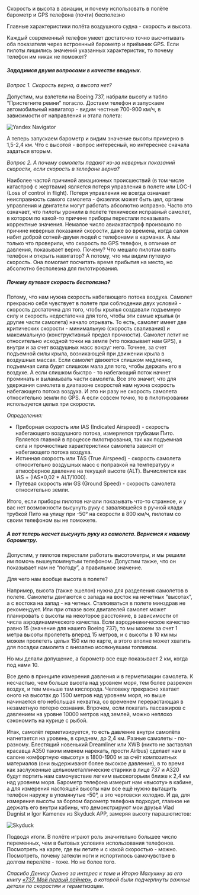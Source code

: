 Скорость и высота в авиации, и почему использовать в полёте барометр и GPS телефона (почти) бесполезно

Главные характеристики полёта воздушного судна - скорость и высота.

Каждый современный телефон умеет достаточно точно высчитывать оба показателя через встроенный барометр и приёмник GPS.
Если пилоты лишились значений указанных характеристик, то почему телефон им никак не поможет?

##### Зададимся двумя вопросами в качестве вводных.
*Вопрос 1. Скорость верна, а высота нет?*

Допустим, мы взлетели на Boeing 737, набрали высоту и табло “Пристегните ремни” погасло.
Достаем телефон и запускаем автомобильный навигатор - видим честные 700-900 км/ч, в зависимости от направления и этапа полета: 

![Yandex Navigator](article/airplane-speed-and-gps/speed.jpg)

А теперь запускаем барометр и видим значение высоты примерно в 1,5-2,4 км.
Что с высотой - вопрос интересный, но интереснее сначала задаться вторым.

*Вопрос 2. А почему самолеты падают из-за неверных показаний скорости, если скорость в телефоне верна?*

Наиболее частой причиной авиационных происшествий (в том числе катастроф с жертвами) является потеря управления в полете или LOC-I (Loss of control in flight).
Потеря управления не всегда означает неисправность самого самолета - фюзеляж может быть цел, органы управления и двигатели могут работать абсолютно исправно. Часто это означает, что пилоты уронили в полете технически исправный самолет, в котором по какой-то причине приборы перестали показывать корректные значения.
Немалое число авиакатастроф произошло по причине неверных показаний скорости, даже во времена, когда салон набит доброй сотней-двумя людей с телефонами в карманах. А мы только что проверили, что скорость по GPS телефон, в отличие от давления, показывает верно. Почему? Что мешало пилотам взять телефон и открыть навигатор?
А потому, что мы видим путевую скорость. Она помогает посчитать время прибытия на место, но абсолютно бесполезна для пилотирования.

##### Почему путевая скорость бесполезна?
Потому, что нам нужна скорость набегающего потока воздуха.
Самолет прекрасно себя чувствует в полете при соблюдении двух условий - скорость достаточна для того, чтобы крылья создавали подъемную силу и скорость недостаточна для того, чтобы эти самые крылья (и другие части самолета) начало отрывать.
То есть, самолет имеет две критических скорости - минимальную (скорость сваливания) и максимальную (конструктивный предел прочности).
Самолет летит не относительно исходной точки на земле (что показывает нам GPS), а внутри и за счет воздушных масс вокруг него. Точнее, за счет подъемной силы крыла, возникающей при движении крыла в воздушных массах. Если самолет движется слишком медленно, подъемная сила будет слишком мала для того, чтобы держать его в воздухе. А если слишком быстро - то набегающий поток начнет проминать и выламывать части самолета.
Все это значит, что для удержания самолета в диапазоне скоростей нам нужна скорость набегающего потока воздуха. И это ни разу не скорость самолета относительно земли по GPS.
А если совсем точно, то в пилотировании используется целых три скорости.

*Определения:*
- Приборная скорость или IAS (Indicated Airspeed) - скорость набегающего воздушного потока, измеряется трубками Пито. Является главной в процессе пилотирования, так как подъемная сила и прочностные характеристики самолета зависят от набегающего потока воздуха.
- Истинная скорость или TAS (True Airspeed) - скорость самолета относительно воздушных масс с поправкой на температуру и атмосферное давление на текущей высоте (ALT). Вычисляется как IAS + (IAS*0,02 * ALT/1000). 
- Путевая скорость или GS (Ground Speed) - скорость самолета относительно земли.

Итого, если приборы пилотов начали показывать что-то странное, и у вас нет возможности высунуть руку с завалявшейся в ручной клади трубкой Пито на улицу при -50° на скорости в 800 км/ч, пилотам со своим телефоном вы не поможете.

##### А вот теперь насчет высунуть руку из самолета. Вернемся к нашему барометру.
Допустим, у пилотов перестали работать высотометры, и мы решили им помочь вышеупомянутым телефоном. Допустим также, что он показывает нам не “погоду”, а правильное значение.

Для чего нам вообще высота в полете?

Например, высота (также эшелон) нужна для разделения самолетов в полете. Самолеты двигаются с запада на восток на нечетных “высотах”, а с востока на запад - на четных. Сталкиваться в полете минздрав не рекомендует.
Или при отказе всех двигателей самолет может планировать с высоты на некоторое расстояние, в зависимости от числа аэродинамического качества. Если аэродинамическое качество равно 15 (значение для нашего Boeing 737), то мы можем за счет 1 метра высоты пролететь вперед 15 метров, и с высоты в 10 км мы можем пролететь целых 150 км по карте, а этого вполне может хватить для посадки самолета с внезапно иссякнувшим топливом.

Но мы делали допущение, а барометр все еще показывает 2 км, когда под нами 10.

Все дело в принципе измерения давления и в герметизации самолета. К несчастью, чем больше высота над уровнем моря, тем более разрежен воздух, и тем меньше там кислорода. Человеку прекрасно хватает оного на высотах до 1500 метров над уровнем моря, но выше начинается его небольшая нехватка, со временем перерастающая в незаметную потерю сознания. Впрочем, если покатать пассажиров с давлением на уровне 10000 метров над землей, можно неплохо сэкономить на курице с рыбой.

Итак, самолёт герметизируется, то есть давление внутри самолёта нагнетается на уровень, в среднем, до 2,4 км. Разные самолеты - по-разному. Блестящий новенький Dreamliner или XWB (никто не заставлял красавца A350 таким именем нарекать, прости Airbus) сделает нам в салоне комфортную «высоту» в 1800-1900 м за счёт композитных материалов (они выдерживают более высокое давление), в то время как заслуженные цельнометаллические старики в лице 737 и A320 будут портить нам самочувствие легким высокогорьем ближе к 2,4 км над уровнем моря.
Барометр телефона измерит нам «высоту» в кабине, а для измерения настоящей высоты нам все ещё нужно вытащить телефон наружу в упомянутые -50°, а это чертовски холодно. И да, для измерения высоты за бортом барометр телефона подходит, главное не держать его внутри кабины, что демонстрируют мои друзья Vlad Dugnist и Igor Kamenev из Skyduck APP, замеряя высоту парашютистов:

![Skyduck](article/airplane-speed-and-gps/skyduck.jpg)

Подводя итоги. В полёте играют роль значительно большее число переменных, чем в бытовых условиях использования телефонов. Посмотреть на карте, где вы летите и с какой скоростью - можно. Посмотреть, почему затекли ноги и испортилось самочувствие в долгом перелёте - тоже. Но не более того.

*Спасибо Денису Оканю за интерес к теме и Игорю Малухину за его книгу [«737. Мой первый лайнер»](http://malukhin.ru/?page_id=1968), в которой были подчерпнуты важные детали по скоростям и герметизации.*